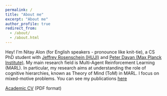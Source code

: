 ```yaml
---
permalink: /
title: "About me"
excerpt: "About me"
author_profile: true
redirect_from: 
  - /about/
  - /about.html
---
```


Hey! I'm Nitay Alon (for English speakers - pronounce like knit-tie), a CS PhD student with [Jeffrey Rosenschein (HUJI)](https://www.cs.huji.ac.il/~jeff/) and [Peter Dayan (Max Planck Institute)](https://www.mpg.de/12309370/biological-cybernetics-dayan). My main research field is Multi-Agent Reinforcement Learning (MARL). 
In particular, my research aims at understanding the role of cognitive hierarchies, known as Theory of Mind (ToM) in MARL. I focus on mixed-motive problems. You can see my publications [here](https://nitayalon.github.io/publications)

[Academic CV](https://nitayalon.github.io/files/Academic_CV.pdf) (PDF format)
